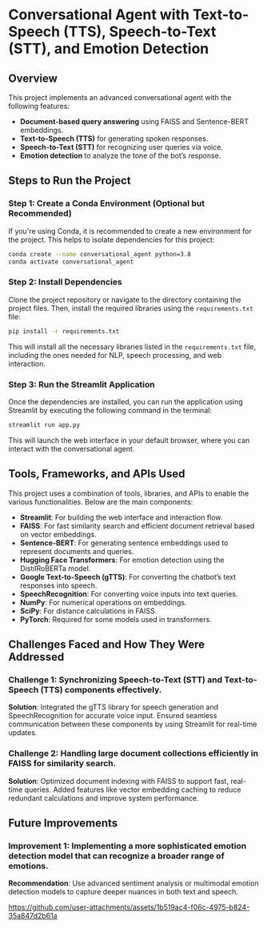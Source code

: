 # Conversational Agent with Text-to-Speech (TTS), Speech-to-Text (STT), and Emotion Detection

## Overview
This project implements an advanced conversational agent with the following features:

- **Document-based query answering** using FAISS and Sentence-BERT embeddings.
- **Text-to-Speech (TTS)** for generating spoken responses.
- **Speech-to-Text (STT)** for recognizing user queries via voice.
- **Emotion detection** to analyze the tone of the bot’s response.

## Steps to Run the Project

### Step 1: Create a Conda Environment (Optional but Recommended)

If you're using Conda, it is recommended to create a new environment for the project. This helps to isolate dependencies for this project:

```bash
conda create --name conversational_agent python=3.8
conda activate conversational_agent
```

### Step 2: Install Dependencies

Clone the project repository or navigate to the directory containing the project files. Then, install the required libraries using the `requirements.txt` file:

```bash
pip install -r requirements.txt
```

This will install all the necessary libraries listed in the `requirements.txt` file, including the ones needed for NLP, speech processing, and web interaction.

### Step 3: Run the Streamlit Application

Once the dependencies are installed, you can run the application using Streamlit by executing the following command in the terminal:

```bash
streamlit run app.py
```

This will launch the web interface in your default browser, where you can interact with the conversational agent.

## Tools, Frameworks, and APIs Used

This project uses a combination of tools, libraries, and APIs to enable the various functionalities. Below are the main components:

- **Streamlit**: For building the web interface and interaction flow.
- **FAISS**: For fast similarity search and efficient document retrieval based on vector embeddings.
- **Sentence-BERT**: For generating sentence embeddings used to represent documents and queries.
- **Hugging Face Transformers**: For emotion detection using the DistilRoBERTa model.
- **Google Text-to-Speech (gTTS)**: For converting the chatbot’s text responses into speech.
- **SpeechRecognition**: For converting voice inputs into text queries.
- **NumPy**: For numerical operations on embeddings.
- **SciPy**: For distance calculations in FAISS.
- **PyTorch**: Required for some models used in transformers.

## Challenges Faced and How They Were Addressed

### Challenge 1: Synchronizing Speech-to-Text (STT) and Text-to-Speech (TTS) components effectively.
**Solution**: Integrated the gTTS library for speech generation and SpeechRecognition for accurate voice input. Ensured seamless communication between these components by using Streamlit for real-time updates.

### Challenge 2: Handling large document collections efficiently in FAISS for similarity search.
**Solution**: Optimized document indexing with FAISS to support fast, real-time queries. Added features like vector embedding caching to reduce redundant calculations and improve system performance.

## Future Improvements

### Improvement 1: Implementing a more sophisticated emotion detection model that can recognize a broader range of emotions.
**Recommendation**: Use advanced sentiment analysis or multimodal emotion detection models to capture deeper nuances in both text and speech.





https://github.com/user-attachments/assets/1b519ac4-f06c-4975-b824-35a847d2b61a


